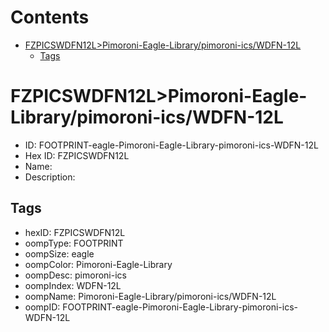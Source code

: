 



Contents
========

* [FZPICSWDFN12L>Pimoroni-Eagle-Library/pimoroni-ics/WDFN-12L](#fzpicswdfn12lpimoroni-eagle-librarypimoroni-icswdfn-12l)
	* [Tags](#tags)

# FZPICSWDFN12L>Pimoroni-Eagle-Library/pimoroni-ics/WDFN-12L

- ID: FOOTPRINT-eagle-Pimoroni-Eagle-Library-pimoroni-ics-WDFN-12L
- Hex ID: FZPICSWDFN12L
- Name: 
- Description: 

## Tags

- hexID: FZPICSWDFN12L
- oompType: FOOTPRINT
- oompSize: eagle
- oompColor: Pimoroni-Eagle-Library
- oompDesc: pimoroni-ics
- oompIndex: WDFN-12L
- oompName: Pimoroni-Eagle-Library/pimoroni-ics/WDFN-12L
- oompID: FOOTPRINT-eagle-Pimoroni-Eagle-Library-pimoroni-ics-WDFN-12L
